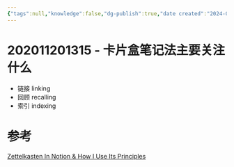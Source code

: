 ```yaml
---
{"tags":null,"knowledge":false,"dg-publish":true,"date created":"2024-04-17T10:36:35+08:00","date modified":"2024-04-21T00:07:54+08:00","permalink":"/card/卡片盒笔记法/202011201315 - 卡片盒笔记法主要关注什么/","dgPassFrontmatter":true,"noteIcon":"2","created":"2024-04-17T10:36:35+08:00","updated":"2024-04-21T00:07:54+08:00"}
---
```



# 202011201315 - 卡片盒笔记法主要关注什么

- 链接 linking
- 回顾 recalling
- 索引 indexing

# 参考

[Zettelkasten In Notion & How I Use Its Principles](https://www.youtube.com/watch?v=e3YKQ7JTqwU)
